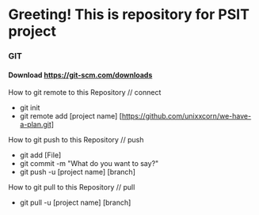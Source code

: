 # Greeting! This is repository for PSIT project

### GIT
#### Download https://git-scm.com/downloads
How to git remote to this Repository // connect
* git init
* git remote add [project name] [https://github.com/unixxcorn/we-have-a-plan.git]

How to git push to this Repository // push
* git add [File]
* git commit -m "What do you want to say?"
* git push -u [project name] [branch]

How to git pull to this Repository // pull
* git pull -u [project name] [branch]
